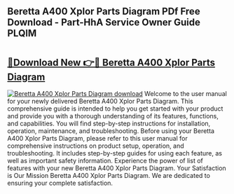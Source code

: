 ## Beretta A400 Xplor Parts Diagram PDf Free Download - Part-HhA Service Owner Guide PLQlM

# <h2><a href="http://dfpc9b1.blite.top/?on=Beretta+A400+Xplor+Parts+Diagram">🔗Download New 👉🔴 Beretta A400 Xplor Parts Diagram</a></h2>

[![Beretta A400 Xplor Parts Diagram download](https://i.imgur.com/lujVjoI.png)](http://dfpc9b1.blite.top/?on=Beretta+A400+Xplor+Parts+Diagram)
Welcome to the user manual for your newly delivered Beretta A400 Xplor Parts Diagram. This comprehensive guide is intended to help you get started with your product and provide you with a thorough understanding of its features, functions, and capabilities. You will find step-by-step instructions for installation, operation, maintenance, and troubleshooting. Before using your Beretta A400 Xplor Parts Diagram, please refer to this user manual for comprehensive instructions on product setup, operation, and troubleshooting. It includes step-by-step guides for using each feature, as well as important safety information. Experience the power of list of features with your new Beretta A400 Xplor Parts Diagram. Your Satisfaction is Our Mission Beretta A400 Xplor Parts Diagram. We are dedicated to ensuring your complete satisfaction.
